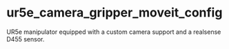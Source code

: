 # ur5e_camera_gripper_moveit_config
UR5e manipulator equipped with a custom camera support and a realsense D455 sensor.
